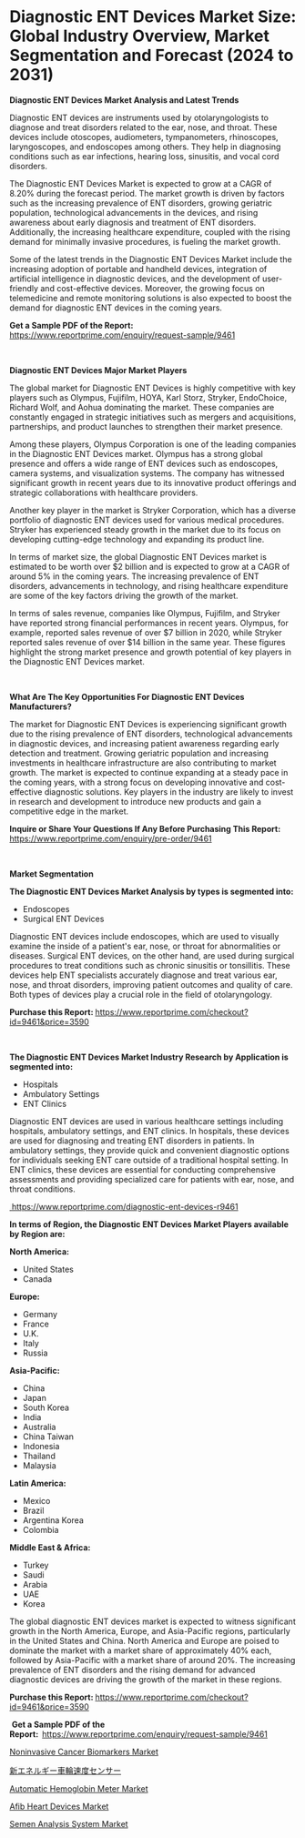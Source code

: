 <p><h1>Diagnostic ENT Devices Market Size: Global Industry Overview, Market Segmentation and Forecast (2024 to 2031)</h1></p><p><strong>Diagnostic ENT Devices Market Analysis and Latest Trends</strong></p>
<p><p>Diagnostic ENT devices are instruments used by otolaryngologists to diagnose and treat disorders related to the ear, nose, and throat. These devices include otoscopes, audiometers, tympanometers, rhinoscopes, laryngoscopes, and endoscopes among others. They help in diagnosing conditions such as ear infections, hearing loss, sinusitis, and vocal cord disorders.</p><p>The Diagnostic ENT Devices Market is expected to grow at a CAGR of 8.20% during the forecast period. The market growth is driven by factors such as the increasing prevalence of ENT disorders, growing geriatric population, technological advancements in the devices, and rising awareness about early diagnosis and treatment of ENT disorders. Additionally, the increasing healthcare expenditure, coupled with the rising demand for minimally invasive procedures, is fueling the market growth.</p><p>Some of the latest trends in the Diagnostic ENT Devices Market include the increasing adoption of portable and handheld devices, integration of artificial intelligence in diagnostic devices, and the development of user-friendly and cost-effective devices. Moreover, the growing focus on telemedicine and remote monitoring solutions is also expected to boost the demand for diagnostic ENT devices in the coming years.</p></p>
<p><strong>Get a Sample PDF of the Report:&nbsp;</strong> <a href="https://www.reportprime.com/enquiry/request-sample/9461">https://www.reportprime.com/enquiry/request-sample/9461</a></p>
<p>&nbsp;</p>
<p><strong>Diagnostic ENT Devices Major Market Players</strong></p>
<p><p>The global market for Diagnostic ENT Devices is highly competitive with key players such as Olympus, Fujifilm, HOYA, Karl Storz, Stryker, EndoChoice, Richard Wolf, and Aohua dominating the market. These companies are constantly engaged in strategic initiatives such as mergers and acquisitions, partnerships, and product launches to strengthen their market presence.</p><p>Among these players, Olympus Corporation is one of the leading companies in the Diagnostic ENT Devices market. Olympus has a strong global presence and offers a wide range of ENT devices such as endoscopes, camera systems, and visualization systems. The company has witnessed significant growth in recent years due to its innovative product offerings and strategic collaborations with healthcare providers.</p><p>Another key player in the market is Stryker Corporation, which has a diverse portfolio of diagnostic ENT devices used for various medical procedures. Stryker has experienced steady growth in the market due to its focus on developing cutting-edge technology and expanding its product line.</p><p>In terms of market size, the global Diagnostic ENT Devices market is estimated to be worth over $2 billion and is expected to grow at a CAGR of around 5% in the coming years. The increasing prevalence of ENT disorders, advancements in technology, and rising healthcare expenditure are some of the key factors driving the growth of the market.</p><p>In terms of sales revenue, companies like Olympus, Fujifilm, and Stryker have reported strong financial performances in recent years. Olympus, for example, reported sales revenue of over $7 billion in 2020, while Stryker reported sales revenue of over $14 billion in the same year. These figures highlight the strong market presence and growth potential of key players in the Diagnostic ENT Devices market.</p></p>
<p>&nbsp;</p>
<p><strong>What Are The Key Opportunities For Diagnostic ENT Devices Manufacturers?</strong></p>
<p><p>The market for Diagnostic ENT Devices is experiencing significant growth due to the rising prevalence of ENT disorders, technological advancements in diagnostic devices, and increasing patient awareness regarding early detection and treatment. Growing geriatric population and increasing investments in healthcare infrastructure are also contributing to market growth. The market is expected to continue expanding at a steady pace in the coming years, with a strong focus on developing innovative and cost-effective diagnostic solutions. Key players in the industry are likely to invest in research and development to introduce new products and gain a competitive edge in the market.</p></p>
<p><strong>Inquire or Share Your Questions If Any Before Purchasing This Report:</strong> <a href="https://www.reportprime.com/enquiry/pre-order/9461">https://www.reportprime.com/enquiry/pre-order/9461</a></p>
<p>&nbsp;</p>
<p><strong>Market Segmentation</strong></p>
<p><strong>The Diagnostic ENT Devices Market Analysis by types is segmented into:</strong></p>
<p><ul><li>Endoscopes</li><li>Surgical ENT Devices</li></ul></p>
<p><p>Diagnostic ENT devices include endoscopes, which are used to visually examine the inside of a patient's ear, nose, or throat for abnormalities or diseases. Surgical ENT devices, on the other hand, are used during surgical procedures to treat conditions such as chronic sinusitis or tonsillitis. These devices help ENT specialists accurately diagnose and treat various ear, nose, and throat disorders, improving patient outcomes and quality of care. Both types of devices play a crucial role in the field of otolaryngology.</p></p>
<p><strong>Purchase this Report:&nbsp;</strong><a href="https://www.reportprime.com/checkout?id=9461&price=3590">https://www.reportprime.com/checkout?id=9461&price=3590</a></p>
<p>&nbsp;</p>
<p><strong>The Diagnostic ENT Devices Market Industry Research by Application is segmented into:</strong></p>
<p><ul><li>Hospitals</li><li>Ambulatory Settings</li><li>ENT Clinics</li></ul></p>
<p><p>Diagnostic ENT devices are used in various healthcare settings including hospitals, ambulatory settings, and ENT clinics. In hospitals, these devices are used for diagnosing and treating ENT disorders in patients. In ambulatory settings, they provide quick and convenient diagnostic options for individuals seeking ENT care outside of a traditional hospital setting. In ENT clinics, these devices are essential for conducting comprehensive assessments and providing specialized care for patients with ear, nose, and throat conditions.</p></p>
<p><a href="https://www.reportprime.com/diagnostic-ent-devices-r9461">&nbsp;https://www.reportprime.com/diagnostic-ent-devices-r9461</a></p>
<p><strong>In terms of Region, the Diagnostic ENT Devices Market Players available by Region are:</strong></p>
<p>
    <p> <strong> North America: </strong>
        <ul>
            <li>United States</li>
            <li>Canada</li>
        </ul>
        </p> 
    <p> <strong> Europe: </strong>
        <ul>
            <li>Germany</li>
            <li>France</li>
            <li>U.K.</li>
            <li>Italy</li>
            <li>Russia</li>
        </ul>
        </p> 
    <p> <strong> Asia-Pacific: </strong>
        <ul>
            <li>China</li>
            <li>Japan</li>
            <li>South Korea</li>
            <li>India</li>
            <li>Australia</li>
            <li>China Taiwan</li>
            <li>Indonesia</li>
            <li>Thailand</li>
            <li>Malaysia</li>
        </ul>
        </p> 
    <p> <strong> Latin America: </strong>
        <ul>
            <li>Mexico</li>
            <li>Brazil</li>
            <li>Argentina Korea</li>
            <li>Colombia</li>
        </ul>
        </p> 
    <p> <strong> Middle East & Africa: </strong>
        <ul>
            <li>Turkey</li>
            <li>Saudi</li>
            <li>Arabia</li>
            <li>UAE</li>
            <li>Korea</li>
        </ul>
    </p>
    </p>
<p><p>The global diagnostic ENT devices market is expected to witness significant growth in the North America, Europe, and Asia-Pacific regions, particularly in the United States and China. North America and Europe are poised to dominate the market with a market share of approximately 40% each, followed by Asia-Pacific with a market share of around 20%. The increasing prevalence of ENT disorders and the rising demand for advanced diagnostic devices are driving the growth of the market in these regions.</p></p>
<p><strong>Purchase this Report: </strong><a href="https://www.reportprime.com/checkout?id=9461&price=3590">https://www.reportprime.com/checkout?id=9461&price=3590</a></p>
<p>&nbsp;<strong>Get a Sample PDF of the Report:&nbsp;&nbsp;</strong><a href="https://www.reportprime.com/enquiry/request-sample/9461">https://www.reportprime.com/enquiry/request-sample/9461</a></p>
<p><strong></strong></p>
<p><p><a href="https://github.com/Sherrillcrooksxa8i18ucf2m/Market-Research-Report-List-4/blob/main/noninvasive-cancer-biomarkers-market.md">Noninvasive Cancer Biomarkers Market</a></p><p><a href="https://github.com/Alenaieme/Market-Research-Report-List-3/blob/main/468565085450.md">新エネルギー車輪速度センサー</a></p><p><a href="https://medium.com/@jsksk366/global-automatic-hemoglobin-meter-market-size-share-analysis-by-product-type-by-application-c7fdd71d957b">Automatic Hemoglobin Meter Market</a></p><p><a href="https://medium.com/@williambatz78/evaluating-global-afib-heart-devices-market-trends-and-growth-opportunities-by-region-type-6acbcf5b62ff">Afib Heart Devices Market</a></p><p><a href="https://github.com/AlysaLedner2023/Market-Research-Report-List-2/blob/main/semen-analysis-system-market.md">Semen Analysis System Market</a></p></p>